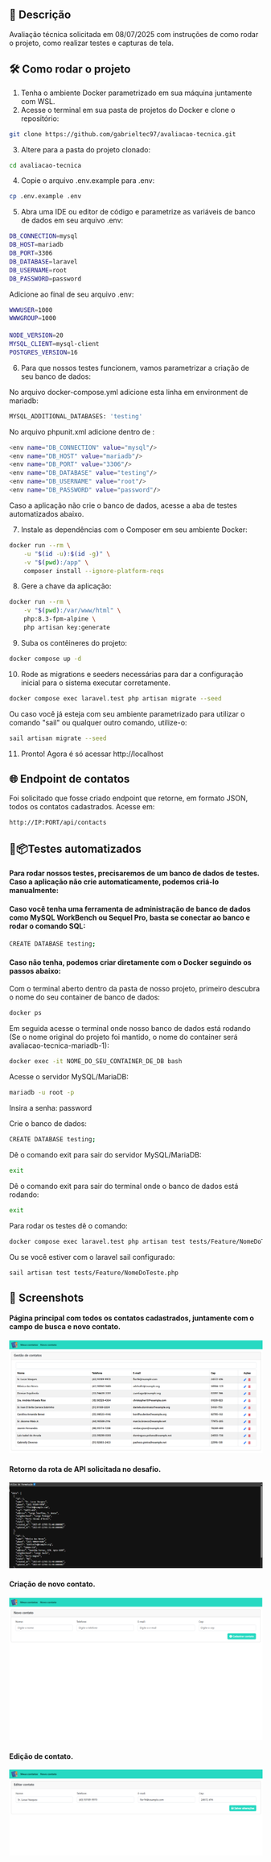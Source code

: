 ## 📘 Descrição

Avaliação técnica solicitada em 08/07/2025 com instruções de como rodar o projeto, como realizar testes e capturas de tela.

## 🛠️ Como rodar o projeto

1. Tenha o ambiente Docker parametrizado em sua máquina juntamente com WSL.
2. Acesse o terminal em sua pasta de projetos do Docker e clone o repositório:
```bash
git clone https://github.com/gabrieltec97/avaliacao-tecnica.git
```
3. Altere para a pasta do projeto clonado:
```bash
cd avaliacao-tecnica
```
4. Copie o arquivo .env.example para .env:
```bash
cp .env.example .env
```
5. Abra uma IDE ou editor de código e parametrize as variáveis de banco de dados em seu arquivo .env:
```bash
DB_CONNECTION=mysql
DB_HOST=mariadb
DB_PORT=3306
DB_DATABASE=laravel
DB_USERNAME=root
DB_PASSWORD=password
```

Adicione ao final de seu arquivo .env:
```bash
WWWUSER=1000
WWWGROUP=1000

NODE_VERSION=20
MYSQL_CLIENT=mysql-client
POSTGRES_VERSION=16
```

6. Para que nossos testes funcionem, vamos parametrizar a criação de seu banco de dados:

No arquivo docker-compose.yml adicione esta linha em environment de mariadb:
```bash
MYSQL_ADDITIONAL_DATABASES: 'testing'
```

No arquivo phpunit.xml adicione dentro de <php>:
```bash
<env name="DB_CONNECTION" value="mysql"/>    
<env name="DB_HOST" value="mariadb"/>         
<env name="DB_PORT" value="3306"/>          
<env name="DB_DATABASE" value="testing"/>    
<env name="DB_USERNAME" value="root"/>       
<env name="DB_PASSWORD" value="password"/>   
```

Caso a aplicação não crie o banco de dados, acesse a aba de testes automatizados abaixo.

7. Instale as dependências com o Composer em seu ambiente Docker:
```bash
docker run --rm \
    -u "$(id -u):$(id -g)" \
    -v "$(pwd):/app" \
    composer install --ignore-platform-reqs
```
8. Gere a chave da aplicação:
```bash
docker run --rm \
    -v "$(pwd):/var/www/html" \
    php:8.3-fpm-alpine \
    php artisan key:generate
```
9. Suba os contêineres do projeto:
```bash
docker compose up -d
```

10. Rode as migrations e seeders necessárias para dar a configuração inicial para o sistema executar corretamente.
```bash
docker compose exec laravel.test php artisan migrate --seed
```
Ou caso você já esteja com seu ambiente parametrizado para utilizar o comando "sail" ou qualquer outro comando, utilize-o:
```bash
sail artisan migrate --seed
```
11. Pronto! Agora é só acessar http://localhost

## 🌐 Endpoint de contatos
<p>Foi solicitado que fosse criado endpoint que retorne, em formato JSON, todos os contatos cadastrados. Acesse em:</p>

```bash
http://IP:PORT/api/contacts
```

## 🔧📦Testes automatizados

<h4>Para rodar nossos testes, precisaremos de um banco de dados de testes. Caso a aplicação não crie automaticamente, podemos criá-lo manualmente:</h4>

<h4>Caso você tenha uma ferramenta de administração de banco de dados como MySQL WorkBench ou Sequel Pro, basta se conectar ao banco e rodar o comando SQL:</h4>

```bash
CREATE DATABASE testing;
```

<h4>Caso não tenha, podemos criar diretamente com o Docker seguindo os passos abaixo:</h4>

<p>Com o terminal aberto dentro da pasta de nosso projeto, primeiro descubra o nome do seu container de banco de dados:</p>

```bash
docker ps
```

<p>Em seguida acesse o terminal onde nosso banco de dados está rodando (Se o nome original do projeto foi mantido, o nome do container será avaliacao-tecnica-mariadb-1):</p>

```bash
docker exec -it NOME_DO_SEU_CONTAINER_DE_DB bash
```

<p>Acesse o servidor MySQL/MariaDB:</p>

```bash
mariadb -u root -p
```

<p>Insira a senha: password</p>

<p>Crie o banco de dados:</p>

```bash
CREATE DATABASE testing;
```

<p>Dê o comando exit para sair do servidor MySQL/MariaDB:</p>

```bash
exit
```

<p>Dê o comando exit para sair do terminal onde o banco de dados está rodando:</p>

```bash
exit
```

Para rodar os testes dê o comando:
```bash
docker compose exec laravel.test php artisan test tests/Feature/NomeDoTeste.php
```

Ou se você estiver com o laravel sail configurado:

```bash
sail artisan test tests/Feature/NomeDoTeste.php
```
## 📸 Screenshots

<h4>Página principal com todos os contatos cadastrados, juntamente com o campo de busca e novo contato.</h4>

![Dashboard](assets/index.png)

<h4>Retorno da rota de API solicitada no desafio.</h4>

![Dashboard](assets/api.png)

<h4>Criação de novo contato.</h4>

![Dashboard](assets/novo-contato.png)

<h4>Edição de contato.</h4>

![Dashboard](assets/editar-contato.png)



